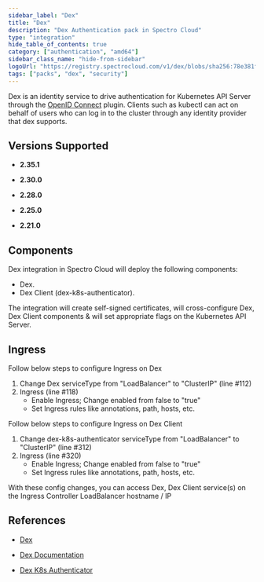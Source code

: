 ```yaml
---
sidebar_label: "Dex"
title: "Dex"
description: "Dex Authentication pack in Spectro Cloud"
type: "integration"
hide_table_of_contents: true
category: ["authentication", "amd64"]
sidebar_class_name: "hide-from-sidebar"
logoUrl: "https://registry.spectrocloud.com/v1/dex/blobs/sha256:78e381fe12509ed94c7c19cd6f6fc4e896ec66485364644dc1a40229fcf9d90d?type=image/png"
tags: ["packs", "dex", "security"]
---
```


Dex is an identity service to drive authentication for Kubernetes API Server through the [OpenID Connect](https://openid.net/connect/) plugin. Clients such as kubectl can act on behalf of users who can log in to the cluster through any identity provider that dex supports.

## Versions Supported

<Tabs queryString="versions">

<TabItem label="2.35.x" value="2.35.x">

- **2.35.1**

</TabItem>

<TabItem label="2.30.x" value="2.30.x">

- **2.30.0**

</TabItem>

<TabItem label="2.28.x" value="2.28.x">

- **2.28.0**

</TabItem>

<TabItem label="2.25.x" value="2.25.x">

- **2.25.0**

</TabItem>

<TabItem label="2.21.x" value="2.21.x">

- **2.21.0**

</TabItem>
</Tabs>

## Components

Dex integration in Spectro Cloud will deploy the following components:

- Dex.
- Dex Client (dex-k8s-authenticator).

The integration will create self-signed certificates, will cross-configure Dex, Dex Client components & will set appropriate flags on the Kubernetes API Server.

## Ingress

Follow below steps to configure Ingress on Dex

1. Change Dex serviceType from "LoadBalancer" to "ClusterIP" (line #112)
2. Ingress (line #118)
   - Enable Ingress; Change enabled from false to "true"
   - Set Ingress rules like annotations, path, hosts, etc.

Follow below steps to configure Ingress on Dex Client

1. Change dex-k8s-authenticator serviceType from "LoadBalancer" to "ClusterIP" (line #312)
2. Ingress (line #320)
   - Enable Ingress; Change enabled from false to "true"
   - Set Ingress rules like annotations, path, hosts, etc.

With these config changes, you can access Dex, Dex Client service(s) on the Ingress Controller LoadBalancer hostname / IP

## References

- [Dex](https://github.com/dexidp/dex)

- [Dex Documentation](https://dexidp.io/docs)

- [Dex K8s Authenticator](https://github.com/mintel/dex-k8s-authenticator)
